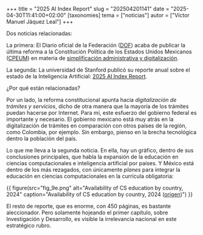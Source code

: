 +++
title = "2025 AI Index Report"
slug = "202504201141"
date = "2025-04-30T11:41:00+02:00"
[taxonomies]
tema = ["noticias"]
autor = ["Víctor Manuel Jáquez Leal"]
+++

Dos noticias relacionadas:

La primera: El Diario oficial de la Federación ([DOF](https://dof.gob.mx)) acaba
de publicar la última reforma a la Constitución Política de los Estados Unidos
Mexicanos ([CPEUM](https://www.diputados.gob.mx/LeyesBiblio/ref/cpeum.htm)) en
materia de [simplificación administrativa y
digitalización](https://github.com/ceyusa/constitucion-mexicana/pull/72).

La segunda: La universidad de Stanford publicó su reporte anual sobre el estado
de la Inteligencia Artificial: [2025 AI Index
Report](https://hai.stanford.edu/ai-index/2025-ai-index-report).

¿Por qué están relacionadas?

Por un lado, la reforma constitucional apunta hacia *digitalización de trámites
y servicios*, dicho de otra manera que la mayoría de los trámites puedan hacerse
por Internet. Para mí, este esfuerzo del gobierno federal es importante y
necesario. El gobierno mexicano está muy atrás en la digitalización de trámites
en comparación con otros países de la región, como Colombia, por ejemplo. Sin
embargo, pienso en la brecha tecnológica dentro la población del país.

Lo que me lleva a la segunda noticia. En ella, hay un gráfico, dentro de sus
conclusiones principales, que habla la expansión de la educación en ciencias
computacionales e inteligencia artificial por países. Y México está dentro de
los más rezagados, con únicamente *planes* para integrar la educación en
ciencias computacionales en la currícula obligatoria:

<!-- pyml disable-next-line line-length, no-inline-html-->
{{ figure(src="fig_9e.png" alt="Availability of CS education by country, 2024" caption="Availability of CS education by country, 2024 ([origen](https://hai.stanford.edu/ai-index/2025-ai-index-report))") }}

El resto de reporte, que es enorme, con 450 páginas, es bastante aleccionador.
Pero solamente hojeando el primer capítulo, sobre Investigación y Desarrollo, es
visible la irrelevancia nacional en este estratégico rubro.
